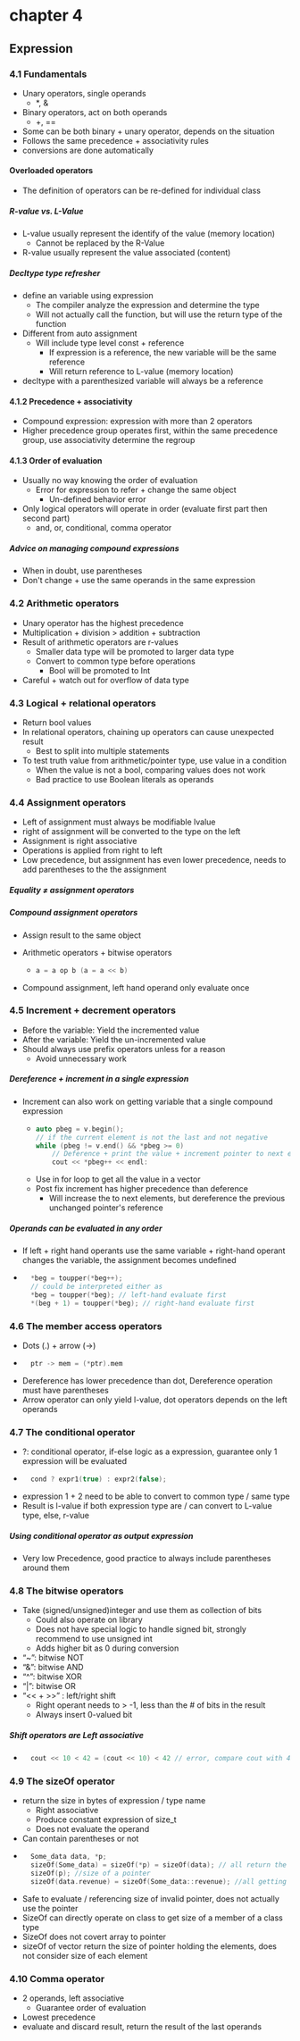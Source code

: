 # chapter 4
## Expression
### 4.1  Fundamentals

- Unary operators, single operands
	- *, &  
- Binary operators, act on both operands
	- +, ==
- Some can be both binary + unary operator, depends on the situation
- Follows the same precedence + associativity rules
- conversions are done automatically
#### Overloaded operators
- The definition of operators can be re-defined for individual class

##### R-value vs. L-Value

- L-value usually represent the identify of the value (memory location)
  - Cannot be replaced by the R-Value
- R-value usually represent the value associated (content)

##### Decltype type refresher

- define an variable using expression
  - The compiler analyze the expression and determine the type
  - Will not actually call the function, but will use the return type of the function
- Different from auto assignment
  - Will include type level const + reference
    - If expression is a reference, the new variable will be the same reference
    - Will return reference to L-value (memory location)
- decltype with a parenthesized variable will always be a reference

#### 4.1.2 Precedence + associativity

- Compound expression: expression with more than 2 operators
- Higher precedence group operates first, within the same precedence group, use associativity determine the regroup

#### 4.1.3 Order of evaluation

- Usually no way knowing the order of evaluation
  - Error for expression to refer + change the same object
    - Un-defined behavior error
- Only logical operators will operate in order (evaluate first part then second part)
  - and, or, conditional, comma operator

##### Advice on managing compound expressions

- When in doubt, use parentheses
- Don't change + use the same operands in the same expression

### 4.2 Arithmetic operators

- Unary operator has the highest precedence
- Multiplication + division > addition + subtraction
- Result of arithmetic operators are r-values
  - Smaller data type will be promoted to larger data type
  - Convert to common type before operations
    - Bool will be promoted to Int
- Careful + watch out for overflow of data type

### 4.3 Logical + relational operators

- Return bool values
- In relational operators, chaining up operators can cause unexpected result
  - Best to split into multiple statements
- To test truth value from arithmetic/pointer type, use value in a condition
  - When the value is not a bool, comparing values does not work
  - Bad practice to use Boolean literals as operands

### 4.4 Assignment operators

- Left of assignment must always be modifiable lvalue
- right of assignment will be converted to the type on the left
- Assignment is right associative
- Operations is applied from right to left
- Low precedence, but assignment has even lower precedence, needs to add parentheses to the the assignment

##### Equality $\neq$ assignment operators

##### Compound assignment operators

- Assign result to the same object

- Arithmetic operators + bitwise operators

  - ```c++
    a = a op b (a = a << b)
    ```

- Compound assignment, left hand operand only evaluate once

### 4.5 Increment + decrement operators

- Before the variable: Yield the incremented value
- After the variable: Yield the un-incremented value
- Should always use prefix operators unless for a reason
  - Avoid unnecessary work

##### Dereference + increment in a single expression

- Increment can also work on getting variable that a single compound expression
  
  - ```c++
    auto pbeg = v.begin();
    // if the current element is not the last and not negative
    while (pbeg != v.end() && *pbeg >= 0)
        // Deference + print the value + increment pointer to next element
        cout << *pbeg++ << endl:
    ```
  - Use in for loop to get all the value in a vector
  - Post fix increment has higher precedence than deference
    - Will increase the to next elements, but dereference the previous unchanged pointer's reference
  

##### Operands can be evaluated in any order

- If left + right hand operants use the same variable + right-hand operant changes the variable, the assignment becomes undefined
- ``` c++
	*beg = toupper(*beg++);
	// could be interpreted either as
	*beg = toupper(*beg); // left-hand evaluate first
	*(beg + 1) = toupper(*beg); // right-hand evaluate first
    ```

### 4.6 The member access operators

- Dots (.) + arrow (->)
- ``` c++
	ptr -> mem = (*ptr).mem
	```
- Dereference has lower precedence than dot, Dereference operation must have parentheses
- Arrow operator can only yield l-value, dot operators depends on the left operands

### 4.7 The conditional operator

- ?: conditional operator, if-else logic as a expression, guarantee only 1 expression will be evaluated
- ``` c++
	cond ? expr1(true) : expr2(false);
	```
- expression 1 + 2 need to be able to convert to common type / same type
- Result is l-value if both expression type are / can convert to L-value type, else, r-value

##### Using conditional operator as output expression

- Very low Precedence, good practice to always include parentheses around them

### 4.8 The bitwise operators
- Take (signed/unsigned)integer and use them as collection of bits
	- Could also operate on library
	- Does not have special logic to handle signed bit, strongly recommend to use unsigned int
	- Adds higher bit as 0 during conversion
- “~”: bitwise NOT
- “&”: bitwise AND
- “^”: bitwise XOR
- “|”: bitwise OR
- “<< + >>” : left/right shift
	- Right operant needs to > -1, less than the # of bits in the result
	- Always insert 0-valued bit

##### Shift operators are Left associative 
- ``` c++
	cout << 10 < 42 = (cout << 10) < 42 // error, compare cout with 42
	```

### 4.9 The sizeOf operator

- return the size in bytes of expression / type name
	- Right associative
	- Produce constant expression of size_t
	- Does not evaluate the operand
- Can contain parentheses or not
- ``` c++
	Some_data data, *p;
	sizeOf(Some_data) = sizeOf(*p) = sizeOf(data); // all return the size required to hold the object
	sizeOf(p); //size of a pointer
	sizeOf(data.revenue) = sizeOf(Some_data::revenue); //all getting the size of the revenue type
	```
- Safe to evaluate / referencing size of invalid pointer, does not actually use the pointer
- SizeOf can directly operate on class to get size of a member of a class type
- SizeOf does not covert array to pointer
- sizeOf of vector return the size of pointer holding the elements, does not consider size of each element

### 4.10 Comma operator

- 2 operands, left associative 
	- Guarantee order of evaluation
- Lowest precedence
- evaluate and discard result, return the result of the last operands 
